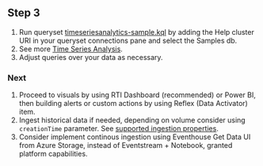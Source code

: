## Step 3

1. Run queryset [timeseriesanalytics-sample.kql](./kql/timeseriesanalytics-sample.kql) by adding the Help cluster URI in your queryset connections pane and select the Samples db.
2. See more [Time Series Analysis](https://learn.microsoft.com/kusto/query/time-series-analysis?view=microsoft-fabric).
3. Adjust queries over your data as necessary.

### Next

1. Proceed to visuals by using RTI Dashboard (recommended) or Power BI, then building alerts or custom actions by using Reflex (Data Activator) item.
2. Ingest historical data if needed, depending on volume consider using `creationTime` parameter. See [supported ingestion properties](https://learn.microsoft.com/kusto/management/data-ingestion/ingest-from-query?view=microsoft-fabric#supported-ingestion-properties).
3. Consider implement continous ingestion using Eventhouse Get Data UI from Azure Storage, instead of Eventstream + Notebook, granted platform capabilities. 
